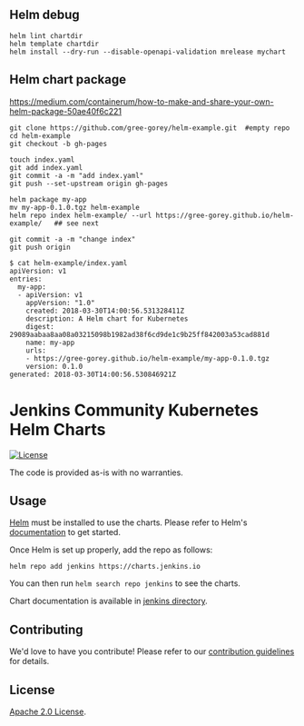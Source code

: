 ## Helm debug
```
helm lint chartdir
helm template chartdir
helm install --dry-run --disable-openapi-validation mrelease mychart
```

## Helm chart package
https://medium.com/containerum/how-to-make-and-share-your-own-helm-package-50ae40f6c221
```
git clone https://github.com/gree-gorey/helm-example.git  #empty repo
cd helm-example
git checkout -b gh-pages

touch index.yaml
git add index.yaml
git commit -a -m "add index.yaml"
git push --set-upstream origin gh-pages

helm package my-app
mv my-app-0.1.0.tgz helm-example
helm repo index helm-example/ --url https://gree-gorey.github.io/helm-example/   ## see next

git commit -a -m "change index"
git push origin
```

```
$ cat helm-example/index.yaml 
apiVersion: v1
entries:
  my-app:
  - apiVersion: v1
    appVersion: "1.0"
    created: 2018-03-30T14:00:56.531328411Z
    description: A Helm chart for Kubernetes
    digest: 29089aabaa8aa08a03215098b1982ad38f6cd9de1c9b25ff842003a53cad881d
    name: my-app
    urls:
    - https://gree-gorey.github.io/helm-example/my-app-0.1.0.tgz
    version: 0.1.0
generated: 2018-03-30T14:00:56.530846921Z
```


# Jenkins Community Kubernetes Helm Charts

[![License](https://img.shields.io/badge/License-Apache%202.0-blue.svg)](https://opensource.org/licenses/Apache-2.0)

The code is provided as-is with no warranties.



## Usage

[Helm](https://helm.sh) must be installed to use the charts.
Please refer to Helm's [documentation](https://helm.sh/docs/) to get started.

Once Helm is set up properly, add the repo as follows:

```console
helm repo add jenkins https://charts.jenkins.io
```

You can then run `helm search repo jenkins` to see the charts.

<!-- Keep full URL links to repo files because this README syncs from main to gh-pages.  -->
Chart documentation is available in [jenkins directory](https://github.com/jenkinsci/helm-charts/blob/main/charts/jenkins/README.md).

## Contributing

<!-- Keep full URL links to repo files because this README syncs from main to gh-pages.  -->
We'd love to have you contribute! Please refer to our [contribution guidelines](https://github.com/jenkinsci/helm-charts/blob/main/CONTRIBUTING.md) for details.

## License

<!-- Keep full URL links to repo files because this README syncs from main to gh-pages.  -->
[Apache 2.0 License](https://github.com/jenkinsci/helm-charts/blob/main/LICENSE).
